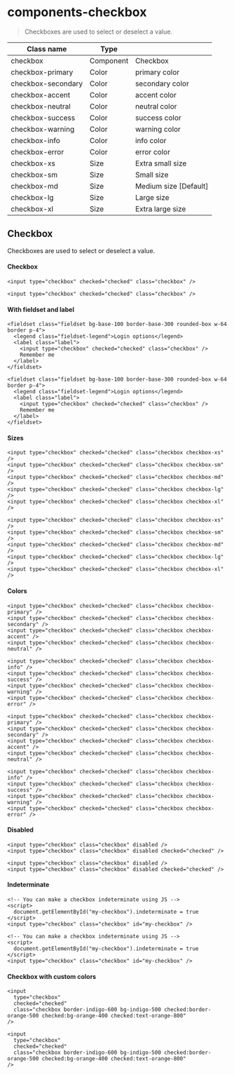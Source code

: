 # components-checkbox

> Checkboxes are used to select or deselect a value.

| Class name         | Type      |                       |
| ------------------ | --------- | --------------------- |
| checkbox           | Component | Checkbox              |
| checkbox-primary   | Color     | primary color         |
| checkbox-secondary | Color     | secondary color       |
| checkbox-accent    | Color     | accent color          |
| checkbox-neutral   | Color     | neutral color         |
| checkbox-success   | Color     | success color         |
| checkbox-warning   | Color     | warning color         |
| checkbox-info      | Color     | info color            |
| checkbox-error     | Color     | error color           |
| checkbox-xs        | Size      | Extra small size      |
| checkbox-sm        | Size      | Small size            |
| checkbox-md        | Size      | Medium size [Default] |
| checkbox-lg        | Size      | Large size            |
| checkbox-xl        | Size      | Extra large size      |

## Checkbox

Checkboxes are used to select or deselect a value.

[](#checkbox)

#### Checkbox

    <input type="checkbox" checked="checked" class="checkbox" />

    <input type="checkbox" checked="checked" class="checkbox" />

[](#with-fieldset-and-label)

#### With fieldset and label

    <fieldset class="fieldset bg-base-100 border-base-300 rounded-box w-64 border p-4">
      <legend class="fieldset-legend">Login options</legend>
      <label class="label">
        <input type="checkbox" checked="checked" class="checkbox" />
        Remember me
      </label>
    </fieldset>

    <fieldset class="fieldset bg-base-100 border-base-300 rounded-box w-64 border p-4">
      <legend class="fieldset-legend">Login options</legend>
      <label class="label">
        <input type="checkbox" checked="checked" class="checkbox" />
        Remember me
      </label>
    </fieldset>

[](#sizes)

#### Sizes

    <input type="checkbox" checked="checked" class="checkbox checkbox-xs" />
    <input type="checkbox" checked="checked" class="checkbox checkbox-sm" />
    <input type="checkbox" checked="checked" class="checkbox checkbox-md" />
    <input type="checkbox" checked="checked" class="checkbox checkbox-lg" />
    <input type="checkbox" checked="checked" class="checkbox checkbox-xl" />

    <input type="checkbox" checked="checked" class="checkbox checkbox-xs" />
    <input type="checkbox" checked="checked" class="checkbox checkbox-sm" />
    <input type="checkbox" checked="checked" class="checkbox checkbox-md" />
    <input type="checkbox" checked="checked" class="checkbox checkbox-lg" />
    <input type="checkbox" checked="checked" class="checkbox checkbox-xl" />

[](#colors)

#### Colors

    <input type="checkbox" checked="checked" class="checkbox checkbox-primary" />
    <input type="checkbox" checked="checked" class="checkbox checkbox-secondary" />
    <input type="checkbox" checked="checked" class="checkbox checkbox-accent" />
    <input type="checkbox" checked="checked" class="checkbox checkbox-neutral" />

    <input type="checkbox" checked="checked" class="checkbox checkbox-info" />
    <input type="checkbox" checked="checked" class="checkbox checkbox-success" />
    <input type="checkbox" checked="checked" class="checkbox checkbox-warning" />
    <input type="checkbox" checked="checked" class="checkbox checkbox-error" />

    <input type="checkbox" checked="checked" class="checkbox checkbox-primary" />
    <input type="checkbox" checked="checked" class="checkbox checkbox-secondary" />
    <input type="checkbox" checked="checked" class="checkbox checkbox-accent" />
    <input type="checkbox" checked="checked" class="checkbox checkbox-neutral" />

    <input type="checkbox" checked="checked" class="checkbox checkbox-info" />
    <input type="checkbox" checked="checked" class="checkbox checkbox-success" />
    <input type="checkbox" checked="checked" class="checkbox checkbox-warning" />
    <input type="checkbox" checked="checked" class="checkbox checkbox-error" />

[](#disabled)

#### Disabled

    <input type="checkbox" class="checkbox" disabled />
    <input type="checkbox" class="checkbox" disabled checked="checked" />

    <input type="checkbox" class="checkbox" disabled />
    <input type="checkbox" class="checkbox" disabled checked="checked" />

[](#indeterminate)

#### Indeterminate

    <!-- You can make a checkbox indeterminate using JS -->
    <script>
      document.getElementById("my-checkbox").indeterminate = true
    </script>
    <input type="checkbox" class="checkbox" id="my-checkbox" />

    <!-- You can make a checkbox indeterminate using JS -->
    <script>
      document.getElementById("my-checkbox").indeterminate = true
    </script>
    <input type="checkbox" class="checkbox" id="my-checkbox" />

[](#checkbox-with-custom-colors)

#### Checkbox with custom colors

    <input
      type="checkbox"
      checked="checked"
      class="checkbox border-indigo-600 bg-indigo-500 checked:border-orange-500 checked:bg-orange-400 checked:text-orange-800"
    />

    <input
      type="checkbox"
      checked="checked"
      class="checkbox border-indigo-600 bg-indigo-500 checked:border-orange-500 checked:bg-orange-400 checked:text-orange-800"
    />
